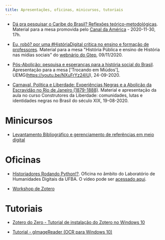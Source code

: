 ```yaml
---
title: Apresentações, oficinas, minicursos, tutoriais
---
```


- [Dá pra pesquisar o Caribe do Brasil? Reflexões teórico-metodológicas](https://ericbrasiln.github.io/caribe/). Material para a mesa promovida pelo [Canal da América](https://youtu.be/hMX8ITv40K8) - 2020-11-30, 17h.
  
- [Eu, robô? por uma #HistóriaDigital crítica no ensino e formação de professores](https://ericbrasiln.github.io/webnargtep/). Material para a mesa "História Pública e ensino de História nas mídias sociais" do [webnário do Gtep](https://youtu.be/y9M2NQszLNc), 09/11/2020.

- [Pós-Abolição: pesquisa e esperanças para a história social do Brasil](https://ericbrasiln.github.io/MESA_UEMG/). Apresentação para a mesa ['Trocando em Miúdos'], UEMG(https://youtu.be/NXuFrYz24IU), 24-09-2020.

- [Carnaval, Política e Liberdade: Experiências Negras e a Abolição da Escravidão no Rio de Janeiro (1879-1888)](https://ericbrasiln.github.io/Aula_Eric-Brasil_Construtores-da-liberdade/MESA_UEMG/). Material e apresentação da aula no curso Construtores da Liberdade: comunidades, lutas e identidades negras no Brasil do século XIX, 19-08-2020.

# Minicursos

- [Levantamento Bibliográfico e gerenciamento de referências em meio digital](https://ericbrasiln.github.io/curso_biblio/) 

# Oficinas

- [Historiadores Rodando Python!?](https://ericbrasiln.github.io/oficina-python/). Oficina no âmbito do Laboratório de Humanidades Digitais da UFBA. O vídeo pode ser [acessado aqui](https://youtu.be/-6IGMyw7c6E).

- [Workshop de Zotero](https://youtu.be/I5ohkh5d51Y) 

# Tutoriais

- [Zotero do Zero - Tutorial de instalação do Zotero no Windows 10](https://youtu.be/CPdhyKboKC0) 

- [Tutorial - gImageReader (OCR para Windows 10)](https://youtu.be/_7eqj01Hn0M) 

